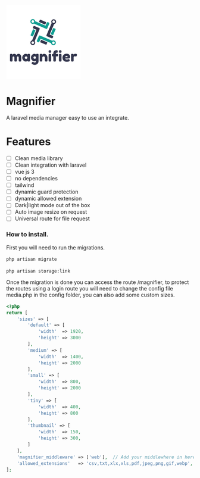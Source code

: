 ![image info](https://raw.githubusercontent.com/mariojgt/magnifier/main/Publish/Public/image/magnifier.png)
# Magnifier

A laravel media manager easy to use an integrate.

# Features

- [ ] Clean media library
- [ ] Clean integration with laravel
- [ ] vue js 3
- [ ] no dependencies
- [ ] tailwind
- [ ] dynamic guard protection
- [ ] dynamic allowed extension
- [ ] Dark|light mode out of the box
- [ ] Auto image resize on request
- [ ] Universal route for file request

### How to install.

First you will need to run the migrations.

```art
php artisan migrate

php artisan storage:link
```

Once the migration is done you can access the route /magnifier, to protect the routes using a login route you will need to change the config file media.php in the config folder, you can also add some custom sizes.

```php
<?php
return [
    'sizes' => [
        'default' => [
            'width'  => 1920,
            'height' => 3000
        ],
        'medium' => [
            'width'  => 1400,
            'height' => 2000
        ],
        'small' => [
            'width'  => 800,
            'height' => 2000
        ],
        'tiny' => [
            'width'  => 400,
            'height' => 800
        ],
        'thumbnail' => [
            'width'  => 150,
            'height' => 300,
        ]
    ],
    'magnifier_middleware' => ['web'],  // Add your middlewhere in here
    'allowed_extensions'   => 'csv,txt,xlx,xls,pdf,jpeg,png,gif,webp',
];
```

